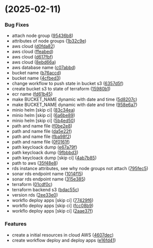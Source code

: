 #  (2025-02-11)


### Bug Fixes

* attach node group ([95436b8](https://github.com/pos-fiap-schepis/hackton-terraform/commit/95436b88370a4fd72ce63b9955d83e943a3e05a8))
* attributes of node groups ([1b32c9e](https://github.com/pos-fiap-schepis/hackton-terraform/commit/1b32c9e0a88c6da4a42b4be403dd19f7103f0936))
* aws cloud ([d0fda82](https://github.com/pos-fiap-schepis/hackton-terraform/commit/d0fda82d015b4b9ea3826ae342bf56523c319af4))
* aws cloud ([ffeabed](https://github.com/pos-fiap-schepis/hackton-terraform/commit/ffeabed14b8fd8feaf1badf13591c4d387b7f411))
* aws cloud ([d617fbf](https://github.com/pos-fiap-schepis/hackton-terraform/commit/d617fbf90f538fc5710869afdf07daf30aadd8f5))
* aws cloud ([8ebd66a](https://github.com/pos-fiap-schepis/hackton-terraform/commit/8ebd66abeb512f82d28a84c0574ca4aba380a73a))
* aws database name ([c07abbd](https://github.com/pos-fiap-schepis/hackton-terraform/commit/c07abbdc4a736494322d9622f7ab4561f9fc62cc))
* bucket name ([b76accd](https://github.com/pos-fiap-schepis/hackton-terraform/commit/b76accdc0188f2ba359aee9ee4ec32e8de48fd45))
* bucket name ([4cfbed3](https://github.com/pos-fiap-schepis/hackton-terraform/commit/4cfbed366829a1a21d43275a5a26481f9df039a7))
* change workflow to push state in bucket s3 ([6357d5f](https://github.com/pos-fiap-schepis/hackton-terraform/commit/6357d5fb396a22931e9b193cbd7d1a1913a8c074))
* create bucket s3 to state of terraform ([15980b1](https://github.com/pos-fiap-schepis/hackton-terraform/commit/15980b178b3abd9a11e829ce268bd4bd4e53f87c))
* ecr name ([fd61b45](https://github.com/pos-fiap-schepis/hackton-terraform/commit/fd61b451525e6d5a78f0fab0794405f4ad55489c))
* make BUCKET_NAME dynamic with date and time ([5d8207c](https://github.com/pos-fiap-schepis/hackton-terraform/commit/5d8207cfb60766f0eb7929ae1e2368f26a6cabc0))
* make BUCKET_NAME dynamic with date and time ([958e6a7](https://github.com/pos-fiap-schepis/hackton-terraform/commit/958e6a78b4e69777ee0fa548d23ac822ff8cf6e2))
* minio helm [skip ci] ([83c34ea](https://github.com/pos-fiap-schepis/hackton-terraform/commit/83c34ea966a166e79e229cf79f6da1d1e710c26b))
* minio helm [skip ci] ([6a6be89](https://github.com/pos-fiap-schepis/hackton-terraform/commit/6a6be89ff56b947009acaaaf5359b924b2834465))
* minio helm [skip ci] ([5b4ed50](https://github.com/pos-fiap-schepis/hackton-terraform/commit/5b4ed50a162d802e318d502a9ec3910afbb740bd))
* path and name file ([f0be2e8](https://github.com/pos-fiap-schepis/hackton-terraform/commit/f0be2e84bb77e9c1be995cbf4946238201db8288))
* path and name file ([da5e22f](https://github.com/pos-fiap-schepis/hackton-terraform/commit/da5e22f05c8679b18fc1276fdf5d0a310c2166ec))
* path and name file ([fba98f2](https://github.com/pos-fiap-schepis/hackton-terraform/commit/fba98f233f8e931de686430e41ba4481212f762b))
* path and name file ([0f0161f](https://github.com/pos-fiap-schepis/hackton-terraform/commit/0f0161f22f465aaad536b069ff2d01c067cf6be8))
* path keycloack dump ([e67a79f](https://github.com/pos-fiap-schepis/hackton-terraform/commit/e67a79f8bed87d149bab38fea201e90ff97ceb68))
* path keycloack dump ([9fbbbd3](https://github.com/pos-fiap-schepis/hackton-terraform/commit/9fbbbd330a017f7cbb14a73d54e33561de5a1c49))
* path keycloack dump [skip ci] ([4ab7b85](https://github.com/pos-fiap-schepis/hackton-terraform/commit/4ab7b85abc83bbf11585a158cecca9eecc2c475c))
* path to aws ([35f48e8](https://github.com/pos-fiap-schepis/hackton-terraform/commit/35f48e860a40e17fc7a39ca531cbb1eaf57c2ea5))
* rds instance attributes, see why node groups not attach ([795fec5](https://github.com/pos-fiap-schepis/hackton-terraform/commit/795fec5be8add23ba0592a54748baf1fd75ba2ea))
* sonar rds endpoint name ([1014f15](https://github.com/pos-fiap-schepis/hackton-terraform/commit/1014f159ebf773974497c0da7af1f64f194290c4))
* sonar rds endpoint name ([315e385](https://github.com/pos-fiap-schepis/hackton-terraform/commit/315e38581567f17b962f39e5dc239f2a9298d912))
* terraform ([01cdf0c](https://github.com/pos-fiap-schepis/hackton-terraform/commit/01cdf0c95eb8acfbe662569216ecd0d4d5b0ceda))
* terraform backend s3 ([bdac55c](https://github.com/pos-fiap-schepis/hackton-terraform/commit/bdac55c1798f77a201c535a39cd5b773331570f9))
* version rds ([2ee33e0](https://github.com/pos-fiap-schepis/hackton-terraform/commit/2ee33e0ecb86ed95203706d447d25525f23526c6))
* workflo deploy apps [skip ci] ([77429f6](https://github.com/pos-fiap-schepis/hackton-terraform/commit/77429f68b29715cfa25b6fb7b3b7a504be407409))
* workflo deploy apps [skip ci] ([fcc08b9](https://github.com/pos-fiap-schepis/hackton-terraform/commit/fcc08b9bb79c39c984ae055351c09c5723594ae0))
* workflo deploy apps [skip ci] ([2aae37f](https://github.com/pos-fiap-schepis/hackton-terraform/commit/2aae37fd4d617868103ca438121173939d4daab6))


### Features

* create a initial resources in cloud AWS ([4607dec](https://github.com/pos-fiap-schepis/hackton-terraform/commit/4607decfbf90c832a53fbc769409ee12040bc53f))
* create workflow deploy and deploy apps ([e16fd41](https://github.com/pos-fiap-schepis/hackton-terraform/commit/e16fd41bb962561d3336b0960e85b0bfcfe34bf4))



